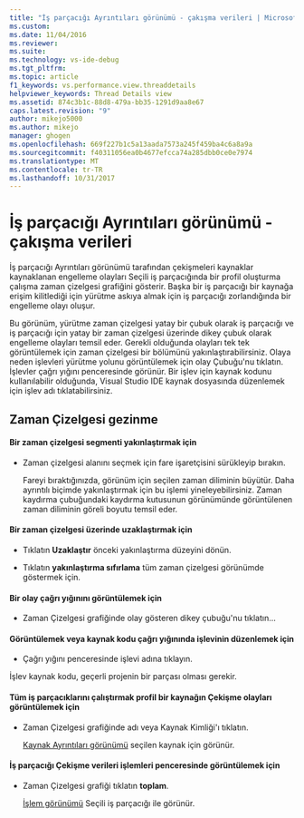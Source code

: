 ```yaml
---
title: "İş parçacığı Ayrıntıları görünümü - çakışma verileri | Microsoft Docs"
ms.custom: 
ms.date: 11/04/2016
ms.reviewer: 
ms.suite: 
ms.technology: vs-ide-debug
ms.tgt_pltfrm: 
ms.topic: article
f1_keywords: vs.performance.view.threaddetails
helpviewer_keywords: Thread Details view
ms.assetid: 874c3b1c-88d8-479a-bb35-1291d9aa8e67
caps.latest.revision: "9"
author: mikejo5000
ms.author: mikejo
manager: ghogen
ms.openlocfilehash: 669f227b1c5a13aada7573a245f459ba4c6a8a9a
ms.sourcegitcommit: f40311056ea0b4677efcca74a285dbb0ce0e7974
ms.translationtype: MT
ms.contentlocale: tr-TR
ms.lasthandoff: 10/31/2017
---
```

# <a name="thread-details-view---contention-data"></a>İş parçacığı Ayrıntıları görünümü - çakışma verileri
İş parçacığı Ayrıntıları görünümü tarafından çekişmeleri kaynaklar kaynaklanan engelleme olayları Seçili iş parçacığında bir profil oluşturma çalışma zaman çizelgesi grafiğini gösterir. Başka bir iş parçacığı bir kaynağa erişim kilitlediği için yürütme askıya almak için iş parçacığı zorlandığında bir engelleme olayı oluşur.  
  
 Bu görünüm, yürütme zaman çizelgesi yatay bir çubuk olarak iş parçacığı ve iş parçacığı için yatay bir zaman çizelgesi üzerinde dikey çubuk olarak engelleme olayları temsil eder. Gerekli olduğunda olayları tek tek görüntülemek için zaman çizelgesi bir bölümünü yakınlaştırabilirsiniz. Olaya neden işlevleri yürütme yolunu görüntülemek için olay Çubuğu'nu tıklatın. İşlevler çağrı yığını penceresinde görünür. Bir işlev için kaynak kodunu kullanılabilir olduğunda, Visual Studio IDE kaynak dosyasında düzenlemek için işlev adı tıklatabilirsiniz.  
  
## <a name="navigating-the-timeline"></a>Zaman Çizelgesi gezinme  
  
#### <a name="to-zoom-in-on-a-timeline-segment"></a>Bir zaman çizelgesi segmenti yakınlaştırmak için  
  
-   Zaman çizelgesi alanını seçmek için fare işaretçisini sürükleyip bırakın.  
  
     Fareyi bıraktığınızda, görünüm için seçilen zaman diliminin büyütür. Daha ayrıntılı biçimde yakınlaştırmak için bu işlemi yineleyebilirsiniz. Zaman kaydırma çubuğundaki kaydırma kutusunun görünümünde görüntülenen zaman diliminin göreli boyutu temsil eder.  
  
#### <a name="to-zoom-out-on-a-timeline"></a>Bir zaman çizelgesi üzerinde uzaklaştırmak için  
  
-   Tıklatın **Uzaklaştır** önceki yakınlaştırma düzeyini dönün.  
  
-   Tıklatın **yakınlaştırma sıfırlama** tüm zaman çizelgesi görünümde göstermek için.  
  
#### <a name="to-view-the-call-stack-of-an-event"></a>Bir olay çağrı yığınını görüntülemek için  
  
-   Zaman Çizelgesi grafiğinde olay gösteren dikey çubuğu'nu tıklatın...  
  
#### <a name="to-view-or-edit-the-source-code-of-a-function-in-the-call-stack"></a>Görüntülemek veya kaynak kodu çağrı yığınında işlevinin düzenlemek için  
  
-   Çağrı yığını penceresinde işlevi adına tıklayın.  
  
 İşlev kaynak kodu, geçerli projenin bir parçası olması gerekir.  
  
#### <a name="to-view-the-contention-events-of-a-resource-in-all-threads-in-the-profiling-run"></a>Tüm iş parçacıklarını çalıştırmak profil bir kaynağın Çekişme olayları görüntülemek için  
  
-   Zaman Çizelgesi grafiğinde adı veya Kaynak Kimliği'ı tıklatın.  
  
     [Kaynak Ayrıntıları görünümü](../profiling/resource-details-view-contention-data.md) seçilen kaynak için görünür.  
  
#### <a name="to-view-the-thread-contention-data-in-the-processes-window"></a>İş parçacığı Çekişme verileri işlemleri penceresinde görüntülemek için  
  
-   Zaman Çizelgesi grafiği tıklatın **toplam**.  
  
     [İşlem görünümü](../profiling/process-view-contention-data.md) Seçili iş parçacığı ile görünür.